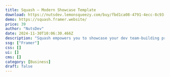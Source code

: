 ```yaml
---
title: Squash — Modern Showcase Template
download: https://nutsdev.lemonsqueezy.com/buy/fbd1ca08-4791-4ecc-8c93-9c67ea07761a?desc=0
demo: https://squash.framer.website/
price: 39
author: "NutsDev"
date: 2024-11-30T10:06:30.466Z
description: "Squash empowers you to showcase your dev team-building programs with a modern, customizable website. Highlight program benefits, engage visitors with interactive features, and convert them with clear CTAs."
ssg: ["Framer"]
css: []
ui: []
cms: []
category: [Business]
draft: false
---
```

